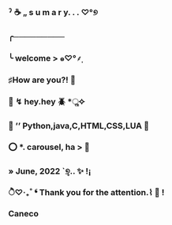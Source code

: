 ### ˀ :coffee: „ s u m a r y. . . ♡°୭
### ╭─────────            

### ╰ welcome > ๑♡°⸙͎

### ♯How are you?! :ferris_wheel:

### :thought_balloon: ↯ hey.hey :beetle: *ૢ✧

 ###  :telescope: ’’ Python,java,C,HTML,CSS,LUA :palm_tree:

###   :o: *. carousel, ha > :carousel_horse:

###        » June, 2022 `୭̥.. :sparkles: !¡

 ###       ੈ♡‧₊˚ ❛ Thank you for the attention.⌇ :fallen_leaf: !

   ###           Caneco
